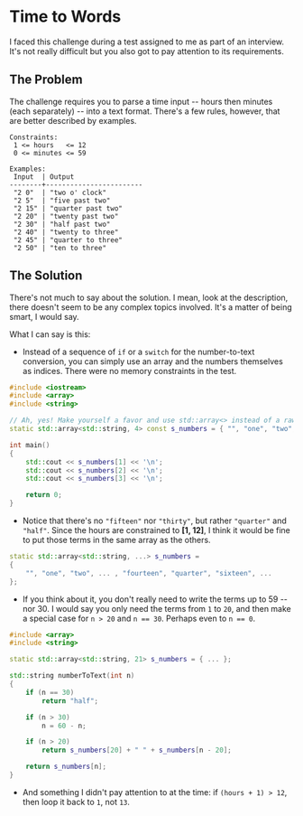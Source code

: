 # Time to Words

I faced this challenge during a test assigned to me as part of an interview. It's not really difficult but you also got to pay attention to its requirements.

## The Problem

The challenge requires you to parse a time input -- hours then minutes (each separately) -- into a text format. There's a few rules, however, that are better described by examples.

```
Constraints:
 1 <= hours   <= 12
 0 <= minutes <= 59

Examples:
 Input  | Output
--------+------------------------
 "2 0"  | "two o' clock"
 "2 5"  | "five past two"
 "2 15" | "quarter past two"
 "2 20" | "twenty past two"
 "2 30" | "half past two"
 "2 40" | "twenty to three"
 "2 45" | "quarter to three"
 "2 50" | "ten to three"
```

## The Solution

There's not much to say about the solution. I mean, look at the description, there doesn't seem to be any complex topics involved. It's a matter of being smart, I would say.

What I can say is this:

- Instead of a sequence of `if` or a `switch` for the number-to-text conversion, you can simply use an array and the numbers themselves as indices. There were no memory constraints in the test.

```c++
#include <iostream>
#include <array>
#include <string>

// Ah, yes! Make yourself a favor and use std::array<> instead of a raw array.
static std::array<std::string, 4> const s_numbers = { "", "one", "two", "three" };

int main()
{
    std::cout << s_numbers[1] << '\n';
    std::cout << s_numbers[2] << '\n';
    std::cout << s_numbers[3] << '\n';

    return 0;
}
```

- Notice that there's no `"fifteen"` nor `"thirty"`, but rather `"quarter"` and `"half"`. Since the hours are constrained to **[1, 12]**, I think it would be fine to put those terms in the same array as the others.

```c++
static std::array<std::string, ...> s_numbers =
{
    "", "one", "two", ... , "fourteen", "quarter", "sixteen", ...
};
```

- If you think about it, you don't really need to write the terms up to 59 -- nor 30. I would say you only need the terms from `1` to `20`, and then make a special case for `n > 20` and `n == 30`. Perhaps even to `n == 0`.

```c++
#include <array>
#include <string>

static std::array<std::string, 21> s_numbers = { ... };

std::string numberToText(int n)
{
    if (n == 30)
        return "half";

    if (n > 30)
        n = 60 - n;

    if (n > 20)
        return s_numbers[20] + " " + s_numbers[n - 20];

    return s_numbers[n];
}
```

- And something I didn't pay attention to at the time: if `(hours + 1) > 12`, then loop it back to `1`, not `13`.
